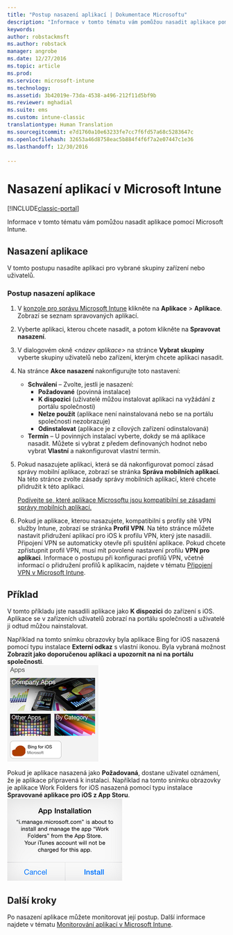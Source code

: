 ```yaml
---
title: "Postup nasazení aplikací | Dokumentace Microsoftu"
description: "Informace v tomto tématu vám pomůžou nasadit aplikace pomocí Microsoft Intune."
keywords: 
author: robstackmsft
ms.author: robstack
manager: angrobe
ms.date: 12/27/2016
ms.topic: article
ms.prod: 
ms.service: microsoft-intune
ms.technology: 
ms.assetid: 3b42019e-73da-4538-a496-212f11d5bf9b
ms.reviewer: mghadial
ms.suite: ems
ms.custom: intune-classic
translationtype: Human Translation
ms.sourcegitcommit: e7d1760a10e63233fe7cc7f6fd57a68c5283647c
ms.openlocfilehash: 32653a46d8758eac5b884f4f6f7a2e07447c1e36
ms.lasthandoff: 12/30/2016

---
```

# <a name="deploy-apps-in-microsoft-intune"></a>Nasazení aplikací v Microsoft Intune

[!INCLUDE[classic-portal](../includes/classic-portal.md)]

Informace v tomto tématu vám pomůžou nasadit aplikace pomocí Microsoft Intune.


## <a name="deploy-an-app"></a>Nasazení aplikace
V tomto postupu nasadíte aplikaci pro vybrané skupiny zařízení nebo uživatelů.

### <a name="to-deploy-an-app"></a>Postup nasazení aplikace

1. V [konzole pro správu Microsoft Intune](https://manage.microsoft.com) klikněte na **Aplikace** &gt; **Aplikace**. Zobrazí se seznam spravovaných aplikací.

2.  Vyberte aplikaci, kterou chcete nasadit, a potom klikněte na **Spravovat nasazení**.

3.  V dialogovém okně *&lt;název aplikace&gt;* na stránce **Vybrat skupiny** vyberte skupiny uživatelů nebo zařízení, kterým chcete aplikaci nasadit.

4.  Na stránce **Akce nasazení** nakonfigurujte toto nastavení:

    - **Schválení** – Zvolte, jestli je nasazení:
        - **Požadované** (povinná instalace)
        - **K dispozici** (uživatelé můžou instalovat aplikaci na vyžádání z portálu společnosti)
        - **Nelze použít** (aplikace není nainstalovaná nebo se na portálu společnosti nezobrazuje)
        - **Odinstalovat** (aplikace je z cílových zařízení odinstalovaná)
    - **Termín** – U povinných instalací vyberte, dokdy se má aplikace nasadit. Můžete si vybrat z předem definovaných hodnot nebo vybrat **Vlastní** a nakonfigurovat vlastní termín.

5. Pokud nasazujete aplikaci, která se dá nakonfigurovat pomocí zásad správy mobilní aplikace, zobrazí se stránka **Správa mobilních aplikací**. Na této stránce zvolte zásady správy mobilních aplikací, které chcete přidružit k této aplikaci.

    [Podívejte se, které aplikace Microsoftu jsou kompatibilní se zásadami správy mobilních aplikací.](https://www.microsoft.com/en-us/server-cloud/products/microsoft-intune/partners.aspx)

6. Pokud je aplikace, kterou nasazujete, kompatibilní s profily sítě VPN služby Intune, zobrazí se stránka **Profil VPN**. Na této stránce můžete nastavit přidružení aplikací pro iOS k profilu VPN, který jste nasadili. Připojení VPN se automaticky otevře při spuštění aplikace. Pokud chcete zpřístupnit profil VPN, musí mít povolené nastavení profilu **VPN pro aplikaci**.
 Informace o postupu při konfiguraci profilů VPN, včetně informací o přidružení profilů k aplikacím, najdete v tématu [Připojení VPN v Microsoft Intune](vpn-connections-in-microsoft-intune.md).

<!---
>[!TIP]
>If an end user previously installed an iOS app and you now deploy it with a deployment action of **Available**, Intune will automatically begin to manage that app with no further action required by you, or the end-user.
--->

## <a name="example"></a>Příklad

V tomto příkladu jste nasadili aplikace jako **K dispozici** do zařízení s iOS.
Aplikace se v zařízeních uživatelů zobrazí na portálu společnosti a uživatelé ji odtud můžou nainstalovat.

Například na tomto snímku obrazovky byla aplikace Bing for iOS nasazená pomocí typu instalace **Externí odkaz** s vlastní ikonou. Byla vybraná možnost **Zobrazit jako doporučenou aplikaci a upozornit na ni na portálu společnosti**.  
![Dostupná aplikace pro iOS](./media/available-install-on-iOS.png)

Pokud je aplikace nasazená jako **Požadovaná**, dostane uživatel oznámení, že je aplikace připravená k instalaci. Například na tomto snímku obrazovky je aplikace Work Folders for iOS nasazená pomocí typu instalace **Spravované aplikace pro iOS z App Storu**.  
![Požadovaná aplikace pro iOS](./media/iOS-Required-install.PNG)

## <a name="next-steps"></a>Další kroky

Po nasazení aplikace můžete monitorovat její postup. Další informace najdete v tématu [Monitorování aplikací v Microsoft Intune](monitor-apps-in-microsoft-intune.md).

